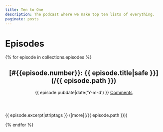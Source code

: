 ```yaml
---
title: Ten to One
description: The podcast where we make top ten lists of everything.
paginate: posts
---
```

# Episodes

{% for episode in collections.episodes %}
<article>
    <header>
        <h2 class="post-title">[#{{episode.number}}: {{ episode.title|safe }}](/{{ episode.path }})</a></h2>
        <span class="post-date">{{ episode.pubdate|date('Y-m-d') }}</span>
        <span class="post-comments"><a href="/{{episode.path}}#disqus_thread">Comments</a></span>
    </header>
    <p class="post-excerpt">{{ episode.excerpt|striptags }} ([more](/{{ episode.path }}))</p>
</article>
{% endfor %}